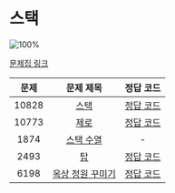 # 스택

![100%](https://progress-bar.dev/4/?scale=5&title=progress&width=500&color=babaca&suffix=/5)

[문제집 링크](https://www.acmicpc.net/workbook/view/7309)

| 문제 | 문제 제목 | 정답 코드 |
| :--: | :--: | :--: |
| 10828 | [스택](https://www.acmicpc.net/problem/10828) | [정답 코드](../0x05/solutions/10828.cpp) |
| 10773 | [제로](https://www.acmicpc.net/problem/10773) | [정답 코드](../0x05/solutions/10773.cpp) |
| 1874 | [스택 수열](https://www.acmicpc.net/problem/1874) | - |
| 2493 | [탑](https://www.acmicpc.net/problem/2493) | [정답 코드](../0x05/solutions/2493.cpp) |
| 6198 | [옥상 정원 꾸미기](https://www.acmicpc.net/problem/6198) | [정답 코드](../0x05/solutions/6198.cpp) |
